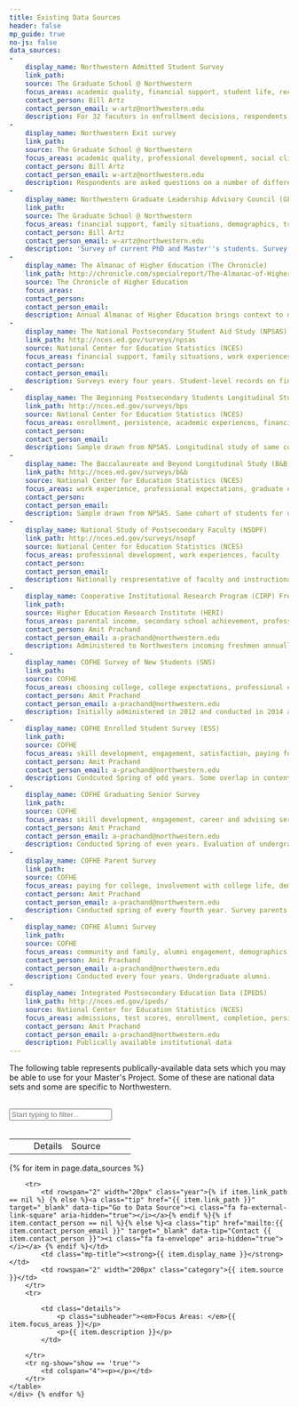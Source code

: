 ```yaml
---
title: Existing Data Sources
header: false
mp_guide: true
no-js: false
data_sources:
-
    display_name: Northwestern Admitted Student Survey
    link_path: 
    source: The Graduate School @ Northwestern
    focus_areas: academic quality, financial support, student life, recruiting methods
    contact_person: Bill Artz
    contact_person_email: w-artz@northwestern.edu
    description: For 32 facutors in enfrollment decisions, respondents rank importance and compare to other schools.
-
    display_name: Northwestern Exit survey
    link_path: 
    source: The Graduate School @ Northwestern
    focus_areas: academic quality, professional development, social climate, intellectual climate, support, career aspirations, student life, advisors
    contact_person: Bill Artz
    contact_person_email: w-artz@northwestern.edu
    description: Respondents are asked questions on a number of different areas of their experiences during their graduate education at Northwestern University
-
    display_name: Northwestern Graduate Leadership Advisory Council (GLAC)
    link_path: 
    source: The Graduate School @ Northwestern
    focus_areas: financial support, family situations, demographics, transportation, student life, career aspirations, housing, academic life
    contact_person: Bill Artz
    contact_person_email: w-artz@northwestern.edu
    description: 'Survey of current PhD and Master''s students. Survey is conduced annually, though some questions are put forward on alternate years. Respondents are asked questions on a number of different areas of their experiences during their graduate education at Northwestern. Permission to use this information must be secured from the GLAC.'
-
    display_name: The Almanac of Higher Education (The Chronicle)
    link_path: http://chronicle.com/specialreport/The-Almanac-of-Higher/51
    source: The Chronicle of Higher Education
    focus_areas: 
    contact_person: 
    contact_person_email: 
    description: Annual Almanac of Higher Education brings context to data with detailed tables and analysis on faculty, students, finance, and all 50 states
-
    display_name: The National Postsecondary Student Aid Study (NPSAS)
    link_path: http://nces.ed.gov/surveys/npsas
    source: National Center for Education Statistics (NCES)
    focus_areas: financial support, family situations, work experiences, professional expectations
    contact_person: 
    contact_person_email: 
    description: Surveys every four years. Student-level records on financial aids from federal governments, the states, institutions, and private agencies
-
    display_name: The Beginning Postsecondary Students Longitudinal Study (BPS)
    link_path: http://nces.ed.gov/surveys/bps
    source: National Center for Education Statistics (NCES)
    focus_areas: enrollment, persistence, academic experiences, financial support
    contact_person: 
    contact_person_email: 
    description: Sample drawn from NPSAS. Longitudinal study of same cohort of students who are followed at the 3rd and 6th years.
-
    display_name: The Baccalaureate and Beyond Longitudinal Study (B&B)
    link_path: http://nces.ed.gov/surveys/b&b
    source: National Center for Education Statistics (NCES)
    focus_areas: work experience, professional expectations, graduate education, debt repayment
    contact_person: 
    contact_person_email: 
    description: Sample drawn from NPSAS. Same cohort of students for up to 10 years after degree completion
-
    display_name: National Study of Postsecondary Faculty (NSOPF)
    link_path: http://nces.ed.gov/surveys/nsopf
    source: National Center for Education Statistics (NCES)
    focus_areas: professional development, work experiences, faculty
    contact_person: 
    contact_person_email: 
    description: Nationally respresentative of faculty and instructional staff
-
    display_name: Cooperative Institutional Research Program (CIRP) Freshman Survey
    link_path: 
    source: Higher Education Research Institute (HERI)
    focus_areas: parental income, secondary school achievement, professional expectations, demographics, financial support, values, attitutdes, beliefs, self-concepts
    contact_person: Amit Prachand
    contact_person_email: a-prachand@northwestern.edu
    description: Administered to Northwestern incoming freshmen annually from 1971-2011, odd years beginning in 2011 (conducting COFHE New Student Survey in even-years)
-
    display_name: COFHE Survey of New Students (SNS)
    link_path: 
    source: COFHE
    focus_areas: choosing college, college expectations, professional expectations, demographics, secondary school achievements, financial support, academic preparation
    contact_person: Amit Prachand
    contact_person_email: a-prachand@northwestern.edu
    description: Initially administered in 2012 and conducted in 2014 and 2015. Alternative to CIRP designed to better match up with other COFHE surveys. 
-
    display_name: COFHE Enrolled Student Survey (ESS)
    link_path: 
    source: COFHE
    focus_areas: skill development, engagement, satisfaction, paying for college, advising and support, health and well-being, academic life
    contact_person: Amit Prachand
    contact_person_email: a-prachand@northwestern.edu
    description: Condcuted Spring of odd years. Some overlap in content with NSSE but focused on our peer group. 
-
    display_name: COFHE Graduating Senior Survey
    link_path: 
    source: COFHE
    focus_areas: skill development, engagement, career and advising services, paying for college, experience in major, future plans, professional expextations, satisfaction
    contact_person: Amit Prachand
    contact_person_email: a-prachand@northwestern.edu
    description: Conducted Spring of even years. Evaluation of undergraduate experience, future plans, financing education, activities. 
-
    display_name: COFHE Parent Survey
    link_path: 
    source: COFHE
    focus_areas: paying for college, involvement with college life, demographics, satisfaction, choosing college
    contact_person: Amit Prachand
    contact_person_email: a-prachand@northwestern.edu
    description: Conducted spring of every fourth year. Survey parents of enrolled undergraduates
-
    display_name: COFHE Alumni Survey
    link_path: 
    source: COFHE
    focus_areas: community and family, alumni engagement, demographics, professional expectations, jobs and careers, satisfaction
    contact_person: Amit Prachand
    contact_person_email: a-prachand@northwestern.edu
    description: Conducted every four years. Undergraduate alumni. 
-
    display_name: Integrated Postsecondary Education Data (IPEDS)
    link_path: http://nces.ed.gov/ipeds/
    source: National Center for Education Statistics (NCES)
    focus_areas: admissions, test scores, enrollment, completion, persistence, graduation rates, financial aid, faculty
    contact_person: Amit Prachand
    contact_person_email: a-prachand@northwestern.edu
    description: Publically available institutional data
---
```


<p>The following table represents publically-available data sets which you may be able to use for your Master's Project. Some of these are national data sets and some are specific to Northwestern.</p>

<br>
<div class="content">
<i class="fa fa-search input-filter-icon"></i>
<input type="text" class="input-filter" id="input-filter" ng-model="inputFilter" ng-change="inputChange()" placeholder="Start typing to filter...">
<br>
<br>
<div>

<article id="Electives">
    <table width="100%" class="sorter-table">
        <tr>
            <td width="20px"></td>
            <td>Details</td>
            <td width="100px">Source</td>
        </tr>
    </table>
    {% for item in page.data_sources %} 
       <div class="mix" data-name="{{ item.display_name }}" data-source="{{ item.source }}" data-department="{{ elective.Course_Dept }}">
    <table width="100%" class="mp-table" >
       
        <tr>
            <td rowspan="2" width="20px" class="year">{% if item.link_path == nil %} {% else %}<a class="tip" href="{{ item.link_path }}" target="_blank" data-tip="Go to Data Source"><i class="fa fa-external-link-square" aria-hidden="true"></i></a>{% endif %}{% if item.contact_person == nil %}{% else %}<a class="tip" href="mailto:{{ item.contact_person_email }}" target="_blank" data-tip="Contact {{ item.contact_person }}"><i class="fa fa-envelope" aria-hidden="true"></i></a> {% endif %}</td>
            <td class="mp-title"><strong>{{ item.display_name }}</strong></td>
            <td rowspan="2" width="200px" class="category">{{ item.source }}</td>
        </tr>
        <tr>
            
            <td class="details">
                <p class="subheader"><em>Focus Areas: </em>{{ item.focus_areas }}</p>
                <p>{{ item.description }}</p>
            </td>
            
        </tr>
        <tr ng-show="show == 'true'">
            <td colspan="4"><p></p></td>
        </tr>
    </table>
    </div> {% endfor %}
</article>